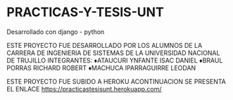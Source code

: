 # PRACTICAS-Y-TESIS-UNT
Desarrollado con django - python

ESTE PROYECTO FUE DESARROLLADO POR LOS ALUMNOS DE LA CARRERA DE INGENIERIA DE SISTEMAS DE LA UNIVERSIDAD NACIONAL DE TRUJILLO 
INTEGRANTES:
♦ATAUCURI YNFANTE ISAC DANIEL
♦BRAUL PORRAS RICHARD ROBERT
♦MACHUCA IPARRAGUIRRE LEODAN

ESTE PROYECTO FUE SUBIDO A HEROKU ACONTINUACION SE PRESENTA EL ENLACE
https://practicastesisunt.herokuapp.com/

